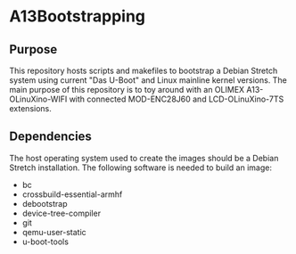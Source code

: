 # A13Bootstrapping

## Purpose

This repository hosts scripts and makefiles to bootstrap a Debian Stretch system using current "Das U-Boot" and Linux mainline kernel versions. The main purpose of this repository is to toy around with an OLIMEX A13-OLinuXino-WIFI with connected MOD-ENC28J60 and LCD-OLinuXino-7TS extensions.

## Dependencies

The host operating system used to create the images should be a Debian Stretch installation. The following software is needed to build an image:

* bc
* crossbuild-essential-armhf
* debootstrap
* device-tree-compiler
* git
* qemu-user-static
* u-boot-tools
